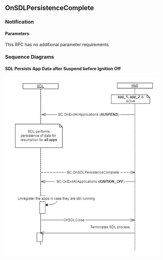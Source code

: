 ## OnSDLPersistenceComplete


### Notification

#### Parameters

This RPC has no additional parameter requirements

### Sequence Diagrams
#### SDL Persists App Data after Suspend before Ignition Off
![OnSDLPersistenceComplete](./assets/OnSDLPersistenceComplete.png)
